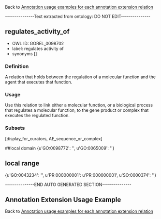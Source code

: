 Back to [Annotation usage examples for each annotation extension relation](http://wiki.geneontology.org/index.php/Annotation_usage_examples_for_each_annotation_extension_relation)

---------------Text extracted from ontology: DO NOT EDIT---------------

## regulates_activity_of
* OWL ID: GOREL_0098702
* label: regulates activity of
* synonyms
[]

### Definition
A relation that holds between the regulation of a molecular function and the agent that executes that function.

### Usage
Use this relation to link either a molecular function, or a biological process that regulates a molecular function, to the gene product or complex that executes the regulated function.

### Subsets
[display_for_curators, AE_sequence_or_complex]

##local domain
{u'GO:0098772': '', u'GO:0065009': ''}

## local range
{u'GO:0043234': '', u'PR:000000001': u'PR:000000001', u'SO:0000374': ''}

---------------END AUTO GENERATED SECTION---------------




Annotation Extension Usage Example
----------------------------------

Back to [Annotation usage examples for each annotation extension relation](http://wiki.geneontology.org/index.php/Annotation_usage_examples_for_each_annotation_extension_relation)

